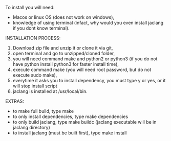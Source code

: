 To install you will need:
 - Macos or linux OS (does not work on windows),
 - knowledge of using terminal (infact, why would you even install jaclang if you dont know terminal).

INSTALLATION PROCESS:

1. Download zip file and unzip it or clone it via git,
2. open terminal and go to unzipped/cloned folder,
3. you will need command make and python2 or python3 (if you do not have python install python3 for faster install time),
4. execute command make (you will need root password, but do not execute sudo make),
5. everytime it asks you to install dependency, you must type y or yes, or it will stop install script
6. jaclang is installed at /usr/local/bin.

EXTRAS:
 - to make full build, type make
 - to only install dependencies, type make dependencies
 - to only build jaclang, type make buildc (jaclang executable will be in jaclang directory)
 - to install jaclang (must be built first), type make install
